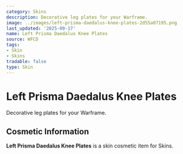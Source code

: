 ```yaml
---
category: Skins
description: Decorative leg plates for your Warframe.
image: ../images/left-prisma-daedalus-knee-plates-2d55a07195.png
last_updated: '2025-09-17'
name: Left Prisma Daedalus Knee Plates
source: WFCD
tags:
- Skin
- Skins
tradable: false
type: Skin
---
```


# Left Prisma Daedalus Knee Plates

Decorative leg plates for your Warframe.

## Cosmetic Information

**Left Prisma Daedalus Knee Plates** is a skin cosmetic item for Skins.

